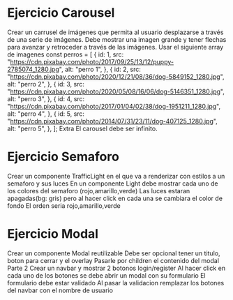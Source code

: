 # Ejercicio Carousel
Crear un carrusel de imágenes que permita al usuario desplazarse a través de una serie de imágenes.
Debe mostrar una imagen grande y tener flechas para avanzar y retroceder a través de las imágenes.
Usar el siguiente array de imagenes
const perros = [
  {
    id: 1,
    src: "https://cdn.pixabay.com/photo/2017/09/25/13/12/puppy-2785074_1280.jpg",
    alt: "perro 1",
  },
  {
    id: 2,
    src: "https://cdn.pixabay.com/photo/2020/12/21/08/36/dog-5849152_1280.jpg",
    alt: "perro 2",
  },
  {
    id: 3,
    src: "https://cdn.pixabay.com/photo/2020/05/08/16/06/dog-5146351_1280.jpg",
    alt: "perro 3",
  },
  {
    id: 4,
    src: "https://cdn.pixabay.com/photo/2017/01/04/02/38/dog-1951211_1280.jpg",
    alt: "perro 4",
  },
  {
    id: 5,
    src: "https://cdn.pixabay.com/photo/2014/07/31/23/11/dog-407125_1280.jpg",
    alt: "perro 5",
  },
];
Extra
El carousel debe ser infinito.


# Ejercicio Semaforo
Crear un componente TrafficLight en el que va a renderizar con estilos a un semaforo y sus luces
En un componente Light debe mostrar cada uno de los colores del semaforo (rojo,amarillo,verde)
Las luces estaran apagadas(bg: gris) pero al hacer click en cada una se cambiara el color de fondo
El orden seria rojo,amarillo,verde


# Ejercicio Modal
Crear un componente Modal reutilizable
Debe ser opcional tener un titulo, boton para cerrar y el overlay
Pasarle por children el contenido del modal
Parte 2
Crear un navbar y mostrar 2 botonos login/register
Al hacer click en cada uno de los botones se debe abrir un modal con su formulario
El formulario debe estar validado
Al pasar la validacion remplazar los botones del navbar con el nombre de usuario
